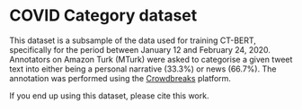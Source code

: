 # COVID Category dataset

This dataset is a subsample of the data used for training CT-BERT, specifically for the period between January 12 and February 24, 2020. Annotators on Amazon Turk (MTurk) were asked to categorise a given tweet text into
either being a personal narrative (33.3%) or news (66.7%). The annotation was performed using the [Crowdbreaks](crowdbreaks.org) platform.

If you end up using this dataset, please cite this work.
